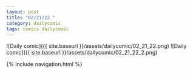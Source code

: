 ```yaml
---
layout: post
title: "02/21/22 "
category: dailycomic
tags: comics dailycomic
---
```

![Daily comic]({{ site.baseurl }}/assets/dailycomic/02_21_22.png)
![Daily comic]({{ site.baseurl }}/assets/dailycomic/02_21_22_2.png)

{% include navigation.html %}

